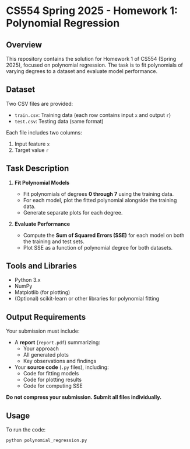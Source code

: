 # CS554 Spring 2025 - Homework 1: Polynomial Regression

## Overview

This repository contains the solution for Homework 1 of CS554 (Spring 2025), focused on polynomial regression. The task is to fit polynomials of varying degrees to a dataset and evaluate model performance.

## Dataset

Two CSV files are provided:
- `train.csv`: Training data (each row contains input `x` and output `r`)
- `test.csv`: Testing data (same format)

Each file includes two columns:
1. Input feature `x`
2. Target value `r`

## Task Description

1. **Fit Polynomial Models**  
   - Fit polynomials of degrees **0 through 7** using the training data.
   - For each model, plot the fitted polynomial alongside the training data.
   - Generate separate plots for each degree.

2. **Evaluate Performance**  
   - Compute the **Sum of Squared Errors (SSE)** for each model on both the training and test sets.
   - Plot SSE as a function of polynomial degree for both datasets.

## Tools and Libraries

- Python 3.x
- NumPy
- Matplotlib (for plotting)
- (Optional) scikit-learn or other libraries for polynomial fitting

## Output Requirements

Your submission must include:
- A **report** (`report.pdf`) summarizing:
  - Your approach
  - All generated plots
  - Key observations and findings
- Your **source code** (`.py` files), including:
  - Code for fitting models
  - Code for plotting results
  - Code for computing SSE

**Do not compress your submission. Submit all files individually.**

## Usage

To run the code:

```bash
python polynomial_regression.py
